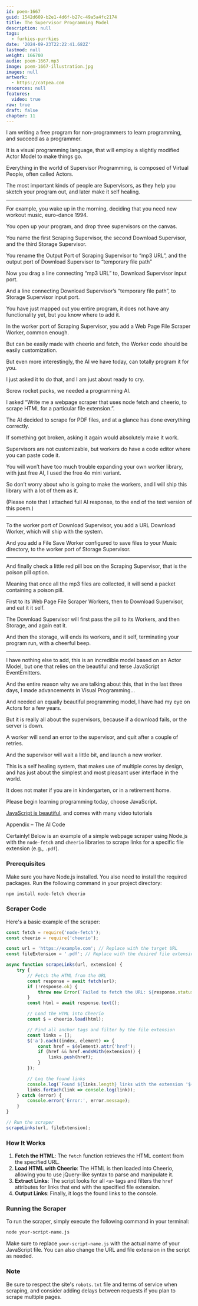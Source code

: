 ```yaml
---
id: poem-1667
guid: 1542d609-b2e1-4d6f-b27c-49a5a4fc2174
title: The Supervisor Programming Model
description: null
tags:
  - furkies-purrkies
date: '2024-09-23T22:22:41.682Z'
lastmod: null
weight: 166700
audio: poem-1667.mp3
image: poem-1667-illustration.jpg
images: null
artwork:
  - https://catpea.com
resources: null
features:
  video: true
raw: true
draft: false
chapter: 11
---
```


I am writing a free program for non-programmers to learn programming,
and succeed as a programmer.

It is a visual programming language,
that will employ a slightly modified Actor Model to make things go.

Everything in the world of Supervisor Programming,
is composed of Virtual People, often called Actors.

The most important kinds of people are Supervisors,
as they help you sketch your program out, and later make it self healing.

---

For example, you wake up in the morning,
deciding that you need new workout music, euro-dance 1994.

You open up your program,
and drop three supervisors on the canvas.

You name the first Scraping Supervisor, the second Download Supervisor,
and the third Storage Supervisor.

You rename the Output Port of Scraping Supervisor to “mp3 URL”,
and the output port of Download Supervisor to “temporary file path”

Now you drag a line connecting “mp3 URL” to,
Download Supervisor input port.

And a line connecting Download Supervisor’s “temporary file path”,
to Storage Supervisor input port.

You have just mapped out you entire program,
it does not have any functionality yet, but you know where to add it.

In the worker port of Scraping Supervisor,
you add a Web Page File Scraper Worker, common enough.

But can be easily made with cheerio and fetch,
the Worker code should be easily customization.

But even more interestingly,
the AI we have today, can totally program it for you.

I just asked it to do that,
and I am just about ready to cry.

Screw rocket packs,
we needed a programming AI.

I asked “Write me a webpage scraper that uses node fetch and cheerio, to scrape HTML for a particular file extension.”.

The AI decided to scrape for PDF files,
and at a glance has done everything correctly.

If something got broken,
asking it again would absolutely make it work.

Supervisors are not customizable,
but workers do have a code editor where you can paste code it.

You will won’t have too much trouble expanding your own worker library,
with just free AI, I used the free 4o mini variant.

So don’t worry about who is going to make the workers,
and I will ship this library with a lot of them as it.

(Please note that I attached full AI response,
to the end of the text version of this poem.)

---

To the worker port of Download Supervisor,
you add a URL Download Worker, which will ship with the system.

And you add a File Save Worker configured to save files to your Music directory,
to the worker port of Storage Supervisor.

---

And finally check a little red pill box on the Scraping Supervisor,
that is the poison pill option.

Meaning that once all the mp3 files are collected,
it will send a packet containing a poison pill.

First to its Web Page File Scraper Workers,
then to Download Supervisor, and eat it it self.

The Download Supervisor will first pass the pill to its Workers,
and then Storage, and again eat it.

And then the storage, will ends its workers,
and it self, terminating your program run, with a cheerful beep.

---

I have nothing else to add, this is an incredible model based on an Actor Model,
but one that relies on the beautiful and terse JavaScript EventEmitters.

And the entire reason why we are talking about this, that in the last three days,
I made advancements in Visual Programming…

And needed an equally beautiful programming model,
I have had my eye on Actors for a few years.

But it is really all about the supervisors,
because if a download fails, or the server is down.

A worker will send an error to the supervisor,
and quit after a couple of retries.

And the supervisor will wait a little bit,
and launch a new worker.

This is a self healing system, that makes use of multiple cores by design,
and has just about the simplest and most pleasant user interface in the world.

It does not mater if you are in kindergarten,
or in a retirement home.

Please begin learning programming today,
choose JavaScript.

[JavaScript is beautiful][1],
and comes with many video tutorials

[1]: https://www.youtube.com/results?search_query=JavaScript+Programming+Course

Appendix – The AI Code

Certainly! Below is an example of a simple webpage scraper using Node.js with the `node-fetch` and `cheerio` libraries to scrape links for a specific file extension (e.g., `.pdf`).

### Prerequisites

Make sure you have Node.js installed. You also need to install the required packages. Run the following command in your project directory:

```bash
npm install node-fetch cheerio
```

### Scraper Code

Here's a basic example of the scraper:

```javascript
const fetch = require('node-fetch');
const cheerio = require('cheerio');

const url = 'https://example.com'; // Replace with the target URL
const fileExtension = '.pdf'; // Replace with the desired file extension

async function scrapeLinks(url, extension) {
    try {
        // Fetch the HTML from the URL
        const response = await fetch(url);
        if (!response.ok) {
            throw new Error(`Failed to fetch the URL: ${response.statusText}`);
        }
        const html = await response.text();

        // Load the HTML into Cheerio
        const $ = cheerio.load(html);

        // Find all anchor tags and filter by the file extension
        const links = [];
        $('a').each((index, element) => {
            const href = $(element).attr('href');
            if (href && href.endsWith(extension)) {
                links.push(href);
            }
        });

        // Log the found links
        console.log(`Found ${links.length} links with the extension '${extension}':`);
        links.forEach(link => console.log(link));
    } catch (error) {
        console.error('Error:', error.message);
    }
}

// Run the scraper
scrapeLinks(url, fileExtension);
```

### How It Works

1. **Fetch the HTML**: The `fetch` function retrieves the HTML content from the specified URL.
2. **Load HTML with Cheerio**: The HTML is then loaded into Cheerio, allowing you to use jQuery-like syntax to parse and manipulate it.
3. **Extract Links**: The script looks for all `<a>` tags and filters the `href` attributes for links that end with the specified file extension.
4. **Output Links**: Finally, it logs the found links to the console.

### Running the Scraper

To run the scraper, simply execute the following command in your terminal:

```bash
node your-script-name.js
```

Make sure to replace `your-script-name.js` with the actual name of your JavaScript file. You can also change the URL and file extension in the script as needed.

### Note

Be sure to respect the site's `robots.txt` file and terms of service when scraping, and consider adding delays between requests if you plan to scrape multiple pages.
